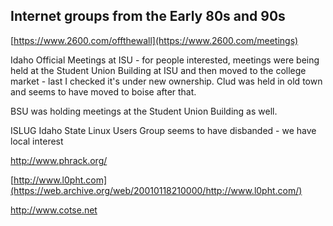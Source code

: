 ## Internet groups from the Early 80s and 90s
[https://www.2600.com/offthewall](https://www.2600.com/meetings) 

Idaho Official Meetings at ISU - for people interested, meetings were being held at the Student Union Building at ISU and then moved to the college market - last I checked it's under new ownership. Clud was held in old town and seems to have moved to boise after that. 

BSU was holding meetings at the Student Union Building as well. 

ISLUG Idaho State Linux Users Group seems to have disbanded - we have local interest

http://www.phrack.org/ 


[http://www.l0pht.com](https://web.archive.org/web/20010118210000/http://www.l0pht.com/)


http://www.cotse.net

